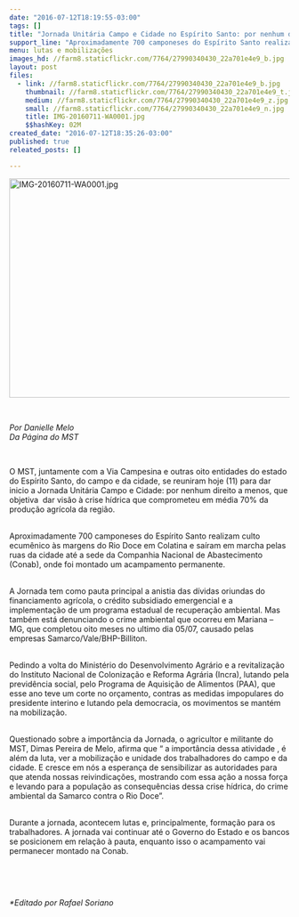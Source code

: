 ```yaml
---
date: "2016-07-12T18:19:55-03:00"
tags: []
title: "Jornada Unitária Campo e Cidade no Espírito Santo: por nenhum direito a menos"
support_line: "Aproximadamente 700 camponeses do Espírito Santo realizam culto ecumênico as margens do Rio Doce em Colatina, ES."
menu: lutas e mobilizações
images_hd: //farm8.staticflickr.com/7764/27990340430_22a701e4e9_b.jpg
layout: post
files:
  - link: //farm8.staticflickr.com/7764/27990340430_22a701e4e9_b.jpg
    thumbnail: //farm8.staticflickr.com/7764/27990340430_22a701e4e9_t.jpg
    medium: //farm8.staticflickr.com/7764/27990340430_22a701e4e9_z.jpg
    small: //farm8.staticflickr.com/7764/27990340430_22a701e4e9_n.jpg
    title: IMG-20160711-WA0001.jpg
    $$hashKey: 02M
created_date: "2016-07-12T18:35:26-03:00"
published: true
releated_posts: []

---
```

<p><img alt="IMG-20160711-WA0001.jpg" height="394" src="//farm8.staticflickr.com/7764/27990340430_22a701e4e9_b.jpg" width="700" /></p>

<p>&nbsp;</p>

<p><em>Por Danielle Melo<br />
Da P&aacute;gina do MST</em></p>

<p>&nbsp;</p>

<p>O MST, juntamente com a Via Campesina e outras oito entidades do estado do Esp&iacute;rito Santo, do campo e da cidade, se reuniram hoje (11) para dar inicio a Jornada Unit&aacute;ria Campo e Cidade: por nenhum direito a menos, que objetiva&nbsp; dar vis&atilde;o &agrave; crise h&iacute;drica que comprometeu em m&eacute;dia 70% da produ&ccedil;&atilde;o agr&iacute;cola da regi&atilde;o.</p>

<p><br />
Aproximadamente 700 camponeses do Esp&iacute;rito Santo realizam culto ecum&ecirc;nico &agrave;s margens do Rio Doce em Colatina e sa&iacute;ram em marcha pelas ruas da cidade at&eacute; a sede da Companhia Nacional de Abastecimento (Conab), onde foi montado um acampamento permanente.</p>

<p><br />
A Jornada tem como pauta principal a anistia das d&iacute;vidas oriundas do financiamento agr&iacute;cola, o cr&eacute;dito subsidiado emergencial e a implementa&ccedil;&atilde;o de um programa estadual de recupera&ccedil;&atilde;o ambiental. Mas tamb&eacute;m est&aacute; denunciando o crime ambiental que ocorreu em Mariana &ndash; MG, que completou oito meses no ultimo dia 05/07, causado pelas empresas Samarco/Vale/BHP-Billiton.</p>

<p><br />
Pedindo a volta do Minist&eacute;rio do Desenvolvimento Agr&aacute;rio e a revitaliza&ccedil;&atilde;o do Instituto Nacional de Coloniza&ccedil;&atilde;o e Reforma Agr&aacute;ria (Incra), lutando pela previd&ecirc;ncia social, pelo Programa de Aquisi&ccedil;&atilde;o de Alimentos (PAA), que esse ano teve um corte no or&ccedil;amento, contras as medidas impopulares do presidente interino e lutando pela democracia, os movimentos se mant&eacute;m na mobiliza&ccedil;&atilde;o.</p>

<p><br />
Questionado sobre a import&acirc;ncia da Jornada, o agricultor e militante do MST, Dimas Pereira de Melo, afirma que &ldquo; a import&acirc;ncia dessa atividade , &eacute; al&eacute;m da luta, ver a mobiliza&ccedil;&atilde;o e unidade dos trabalhadores do campo e da cidade. E cresce em n&oacute;s a esperan&ccedil;a de sensibilizar as autoridades para que atenda nossas reivindica&ccedil;&otilde;es, mostrando com essa a&ccedil;&atilde;o a nossa for&ccedil;a e levando para a popula&ccedil;&atilde;o as consequ&ecirc;ncias dessa crise h&iacute;drica, do crime ambiental da Samarco contra o Rio Doce&rdquo;.</p>

<p><br />
Durante a jornada, acontecem lutas e, principalmente, forma&ccedil;&atilde;o para os trabalhadores. A jornada vai continuar at&eacute; o Governo do Estado e os bancos se posicionem em rela&ccedil;&atilde;o &agrave; pauta, enquanto isso o acampamento vai permanecer montado na Conab.</p>

<p>&nbsp;</p>

<p>&nbsp;</p>

<p><em>*Editado por Rafael Soriano</em></p>
